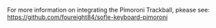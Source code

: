 For more information on integrating the Pimoroni Trackball, pkease see: https://github.com/foureight84/sofle-keyboard-pimoroni